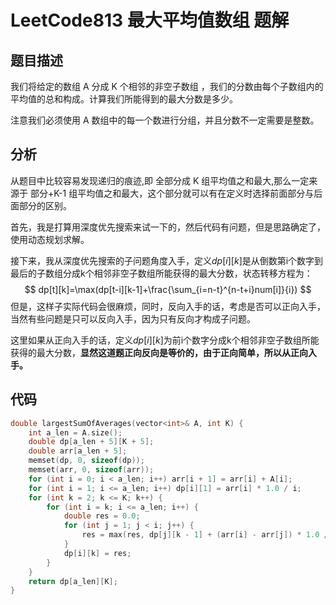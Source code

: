# LeetCode813 最大平均值数组 题解

## 题目描述

我们将给定的数组 A 分成 K 个相邻的非空子数组 ，我们的分数由每个子数组内的平均值的总和构成。计算我们所能得到的最大分数是多少。

注意我们必须使用 A 数组中的每一个数进行分组，并且分数不一定需要是整数。



## 分析

从题目中比较容易发现递归的痕迹,即 全部分成 K 组平均值之和最大,那么一定来源于 部分+K-1 组平均值之和最大，这个部分就可以有在定义时选择前面部分与后面部分的区别。

首先，我是打算用深度优先搜索来试一下的，然后代码有问题，但是思路确定了，使用动态规划求解。

接下来，我从深度优先搜索的子问题角度入手，定义$dp[i][k]$是从倒数第i个数字到最后的子数组分成k个相邻非空子数组所能获得的最大分数，状态转移方程为：
$$
dp[t][k]=\max(dp[t-i][k-1]+\frac{\sum_{i=n-t}^{n-t+i}num[i]}{i})
$$
但是，这样子实际代码会很麻烦，同时，反向入手的话，考虑是否可以正向入手，当然有些问题是只可以反向入手，因为只有反向才构成子问题。

这里如果从正向入手的话，定义$dp[i][k]$为前i个数字分成k个相邻非空子数组所能获得的最大分数，**显然这道题正向反向是等价的，由于正向简单，所以从正向入手。**



## 代码

```c++
double largestSumOfAverages(vector<int>& A, int K) {
    int a_len = A.size();
    double dp[a_len + 5][K + 5];
    double arr[a_len + 5];
    memset(dp, 0, sizeof(dp));
    memset(arr, 0, sizeof(arr));
    for (int i = 0; i < a_len; i++) arr[i + 1] = arr[i] + A[i];
    for (int i = 1; i <= a_len; i++) dp[i][1] = arr[i] * 1.0 / i;
    for (int k = 2; k <= K; k++) {
        for (int i = k; i <= a_len; i++) {
            double res = 0.0;
            for (int j = 1; j < i; j++) {
                res = max(res, dp[j][k - 1] + (arr[i] - arr[j]) * 1.0 / (i - j));
            }
            dp[i][k] = res;
        }
    }
    return dp[a_len][K];
}
```

